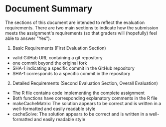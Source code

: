 # Document Summary
The sections of this document are intended to reflect the evaluation requirements.  There are two main sections to indicate how the submission meets the assignment's requirements (so that graders will (hopefully) feel able to answer "Yes").
1. Basic Requirements (First Evaluation Section)
  * valid GitHub URL containing a git repository
  * one commit beyond the original fork
  * SHA-1 indicating a specific commit in the GitHub repository
  * SHA-1 corresponds to a specific commit in the repository
2. Detailed Requirements (Second Evaluation Section, Overall Evaluation)
  * The R file contains code implementing the complete assignment
  * Both functions have corresponding explanatory comments in the R file
  * makeCacheMatrix: The solution appears to be correct and is written in a well-formatted and easily readable style
  * cacheSolve: The solution appears to be correct and is written in a well-formatted and easily readable style